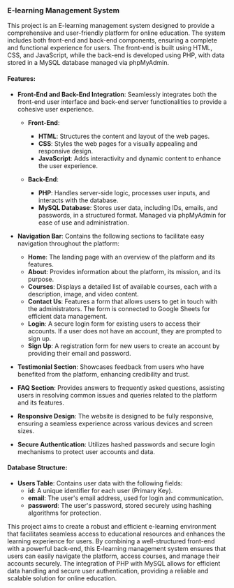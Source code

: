 ### E-learning Management System

This project is an E-learning management system designed to provide a comprehensive and user-friendly platform for online education. The system includes both front-end and back-end components, ensuring a complete and functional experience for users. The front-end is built using HTML, CSS, and JavaScript, while the back-end is developed using PHP, with data stored in a MySQL database managed via phpMyAdmin.

#### Features:

- **Front-End and Back-End Integration**: Seamlessly integrates both the front-end user interface and back-end server functionalities to provide a cohesive user experience.

  - **Front-End**:
    - **HTML**: Structures the content and layout of the web pages.
    - **CSS**: Styles the web pages for a visually appealing and responsive design.
    - **JavaScript**: Adds interactivity and dynamic content to enhance the user experience.

  - **Back-End**:
    - **PHP**: Handles server-side logic, processes user inputs, and interacts with the database.
    - **MySQL Database**: Stores user data, including IDs, emails, and passwords, in a structured format. Managed via phpMyAdmin for ease of use and administration.

- **Navigation Bar**: Contains the following sections to facilitate easy navigation throughout the platform:
  - **Home**: The landing page with an overview of the platform and its features.
  - **About**: Provides information about the platform, its mission, and its purpose.
  - **Courses**: Displays a detailed list of available courses, each with a description, image, and video content.
  - **Contact Us**: Features a form that allows users to get in touch with the administrators. The form is connected to Google Sheets for efficient data management.
  - **Login**: A secure login form for existing users to access their accounts. If a user does not have an account, they are prompted to sign up.
  - **Sign Up**: A registration form for new users to create an account by providing their email and password.

- **Testimonial Section**: Showcases feedback from users who have benefited from the platform, enhancing credibility and trust.

- **FAQ Section**: Provides answers to frequently asked questions, assisting users in resolving common issues and queries related to the platform and its features.

- **Responsive Design**: The website is designed to be fully responsive, ensuring a seamless experience across various devices and screen sizes.

- **Secure Authentication**: Utilizes hashed passwords and secure login mechanisms to protect user accounts and data.

#### Database Structure:

- **Users Table**: Contains user data with the following fields:
  - **id**: A unique identifier for each user (Primary Key).
  - **email**: The user's email address, used for login and communication.
  - **password**: The user's password, stored securely using hashing algorithms for protection.

This project aims to create a robust and efficient e-learning environment that facilitates seamless access to educational resources and enhances the learning experience for users. By combining a well-structured front-end with a powerful back-end, this E-learning management system ensures that users can easily navigate the platform, access courses, and manage their accounts securely. The integration of PHP with MySQL allows for efficient data handling and secure user authentication, providing a reliable and scalable solution for online education.

